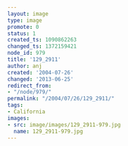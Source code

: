 ```yaml
---
layout: image
type: image
promote: 0
status: 1
created_ts: 1090862263
changed_ts: 1372159421
node_id: 979
title: '129_2911'
author: anj
created: '2004-07-26'
changed: '2013-06-25'
redirect_from:
- "/node/979/"
permalink: "/2004/07/26/129_2911/"
tags:
- California
images:
- src: image/images/129_2911-979.jpg
  name: 129_2911-979.jpg
---
```


